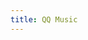 ```yaml
---
title: QQ Music
---
```

<!-- Identify UA then redirect -->
<script>
    if (/(x64|WOW64)/i.test(navigator.userAgent)) {
        window.location.href = "https://dldir1.qq.com/music/clntupate/QQMusicSetup.exe";
    }
    if (/(x86_64)/i.test(navigator.userAgent)) {
        window.location.href = "https://dldir1.qq.com/music/clntupate/QQMusicSetup.exe";
    }
    if (/(Macintosh)/i.test(navigator.userAgent)) {
        window.location.href = "https://dldir1.qq.com/music/clntupate/mac/QQMusicMac_Mgr.dmg";
    }
    if (/(iPhone|iPod)/i.test(navigator.userAgent)) {
        window.location.href = "https://itunes.apple.com/app/qq-yin-le/id414603431";
    }
    if (/(iPad)/i.test(navigator.userAgent)) {
        window.location.href = "https://itunes.apple.com/app/%E7%BD%91%E6%98%93%E4%BA%91%E9%9F%B3%E4%B9%90hd/id871041757";
    }
    if (/(Android)/i.test(navigator.userAgent)) {
        window.location.href = "http://openbox.mobilem.360.cn/index/d/sid/4498";
}
</script>
